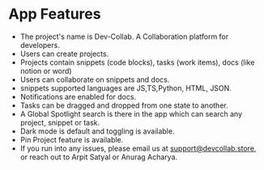 # App Features

- The project's name is Dev-Collab. A Collaboration platform for developers.
- Users can create projects.
- Projects contain snippets (code blocks), tasks (work items), docs (like notion or word)
- Users can collaborate on snippets and docs.
- snippets supported languages are JS,TS,Python, HTML, JSON.
- Notifications are enabled for docs.
- Tasks can be dragged and dropped from one state to another.
- A Global Spotlight search is there in the app which can search any project, snippet or task.
- Dark mode is default and toggling is available.
- Pin Project feature is available.
- If you run into any issues, please email us at support@devcollab.store, or reach out to Arpit Satyal or Anurag Acharya.
